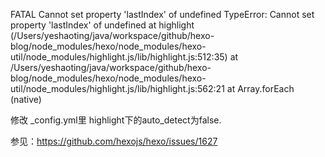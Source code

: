 

FATAL Cannot set property 'lastIndex' of undefined
TypeError: Cannot set property 'lastIndex' of undefined
    at highlight (/Users/yeshaoting/java/workspace/github/hexo-blog/node_modules/hexo/node_modules/hexo-util/node_modules/highlight.js/lib/highlight.js:512:35)
    at /Users/yeshaoting/java/workspace/github/hexo-blog/node_modules/hexo/node_modules/hexo-util/node_modules/highlight.js/lib/highlight.js:562:21
    at Array.forEach (native)

修改 _config.yml里 highlight下的auto_detect为false.

参见：https://github.com/hexojs/hexo/issues/1627